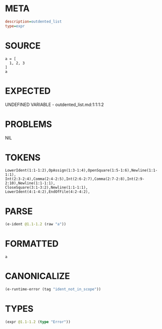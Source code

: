 # META
~~~ini
description=outdented_list
type=expr
~~~
# SOURCE
~~~roc
a = [
  1, 2, 3
]
a
~~~
# EXPECTED
UNDEFINED VARIABLE - outdented_list.md:1:1:1:2
# PROBLEMS
NIL
# TOKENS
~~~zig
LowerIdent(1:1-1:2),OpAssign(1:3-1:4),OpenSquare(1:5-1:6),Newline(1:1-1:1),
Int(2:3-2:4),Comma(2:4-2:5),Int(2:6-2:7),Comma(2:7-2:8),Int(2:9-2:10),Newline(1:1-1:1),
CloseSquare(3:1-3:2),Newline(1:1-1:1),
LowerIdent(4:1-4:2),EndOfFile(4:2-4:2),
~~~
# PARSE
~~~clojure
(e-ident @1.1-1.2 (raw "a"))
~~~
# FORMATTED
~~~roc
a
~~~
# CANONICALIZE
~~~clojure
(e-runtime-error (tag "ident_not_in_scope"))
~~~
# TYPES
~~~clojure
(expr @1.1-1.2 (type "Error"))
~~~
